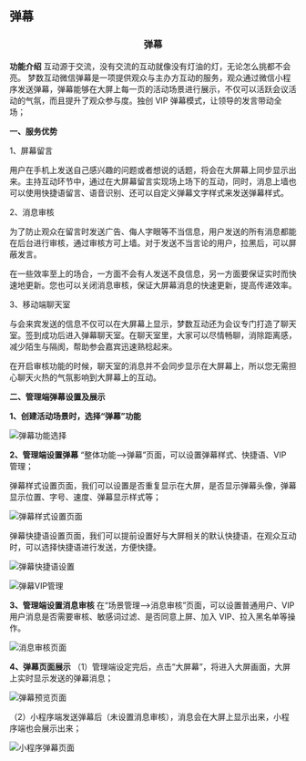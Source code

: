 ## 弹幕

**<h3 id="1"> <center> 弹幕</center></h3>**

**功能介绍**
互动源于交流，没有交流的互动就像没有灯油的灯，无论怎么挑都不会亮。
梦数互动微信弹幕是一项提供观众与主办方互动的服务，观众通过微信小程序发送弹幕，弹幕能够在大屏上每一页的活动场景进行展示，不仅可以活跃会议活动的气氛，而且提升了观众参与度。独创 VIP 弹幕模式，让领导的发言带动全场；

**一、服务优势**

1、屏幕留言

用户在手机上发送自己感兴趣的问题或者想说的话题，将会在大屏幕上同步显示出来。主持互动环节中，通过在大屏幕留言实现场上场下的互动，同时，消息上墙也可以使用快捷语留言、语音识别、还可以自定义弹幕文字样式来发送弹幕样式。

2、消息审核

为了防止观众在留言时发送广告、侮人字眼等不当信息，用户发送的所有消息都能在后台进行审核，通过审核方可上墙。对于发送不当言论的用户，拉黑后，可以屏蔽发言。

在一些效率至上的场合，一方面不会有人发送不良信息，另一方面要保证实时而快速地更新。您也可以关闭消息审核，保证大屏幕消息的快速更新，提高传递效率。

3、移动端聊天室

与会来宾发送的信息不仅可以在大屏幕上显示，梦数互动还为会议专门打造了聊天室。签到成功后进入弹幕聊天室。在聊天室里，大家可以尽情畅聊，消除距离感，减少陌生与隔阂，帮助参会嘉宾迅速熟稔起来。

在开启审核功能的时候，聊天室的消息并不会同步显示在大屏幕上，所以您无需担心聊天火热的气氛影响到大屏幕上的互动。

**二、管理端弹幕设置及展示**

**1、创建活动场景时，选择“弹幕”功能**

![弹幕功能选择](../.vuepress/public/48.jpg)

**2、管理端设置弹幕**
“整体功能—>弹幕”页面，可以设置弹幕样式、快捷语、VIP 管理；

弹幕样式设置页面，我们可以设置是否重复显示在大屏，是否显示弹幕头像，弹幕显示位置、字号、速度、弹幕显示样式等；

![弹幕样式设置页面](../.vuepress/public/49.jpg)

弹幕快捷语设置页面，我们可以提前设置好与大屏相关的默认快捷语，在观众互动时，可以选择快捷语进行发送，方便快捷。

![弹幕快捷语设置](../.vuepress/public/50.jpg)

![弹幕VIP管理](../.vuepress/public/51.jpg)

**3、管理端设置消息审核**
在“场景管理—>消息审核”页面，可以设置普通用户、VIP 用户消息是否需要审核、敏感词过滤、是否同意上屏、加入 VIP、拉入黑名单等操作。

![消息审核页面](../.vuepress/public/52.jpg)

**4、弹幕页面展示**
（1）管理端设定完后，点击“大屏幕”，将进入大屏画面，大屏上实时显示发送的弹幕消息；

![弹幕预览页面](../.vuepress/public/53.jpg)

（2）小程序端发送弹幕后（未设置消息审核），消息会在大屏上显示出来，小程序端也会展示出来；

![小程序弹幕页面](../.vuepress/public/54.jpg)

<!--
## 抽奖
## 图片轮播
## 导入PPT，空白页
-->
